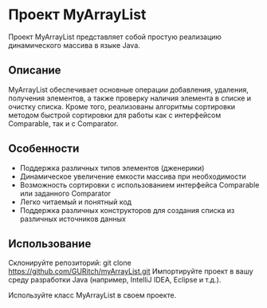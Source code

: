 # Проект MyArrayList

Проект MyArrayList представляет собой простую реализацию динамического массива в языке Java.

## Описание

MyArrayList обеспечивает основные операции добавления, удаления, получения элементов, а также проверку наличия элемента в списке и очистку списка. 
Кроме того, реализованы алгоритмы сортировки методом быстрой сортировки для работы как с интерфейсом Comparable, так и с Comparator.

## Особенности

- Поддержка различных типов элементов (дженерики)
- Динамическое увеличение емкости массива при необходимости
- Возможность сортировки с использованием интерфейса Comparable или заданного Comparator
- Легко читаемый и понятный код
- Поддержка различных конструкторов для создания списка из различных источников данных

## Использование

Склонируйте репозиторий:
git clone https://github.com/GURitch/myArrayList.git
Импортируйте проект в вашу среду разработки Java (например, IntelliJ IDEA, Eclipse и т.д.).

Используйте класс MyArrayList в своем проекте.
